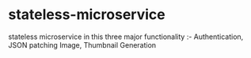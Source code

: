 # stateless-microservice
stateless microservice in this three major functionality :- Authentication, JSON patching Image, Thumbnail Generation
